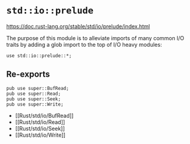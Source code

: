 # `std::io::prelude`

https://doc.rust-lang.org/stable/std/io/prelude/index.html

The purpose of this module is to alleviate imports of many common I/O traits by adding a glob import to the top of I/O heavy modules:

```
use std::io::prelude::*;
```

## Re-exports

```
pub use super::BufRead;
pub use super::Read;
pub use super::Seek;
pub use super::Write;
```

- [[Rust/std/io/BufRead]]
- [[Rust/std/io/Read]]
- [[Rust/std/io/Seek]]
- [[Rust/std/io/Write]]
